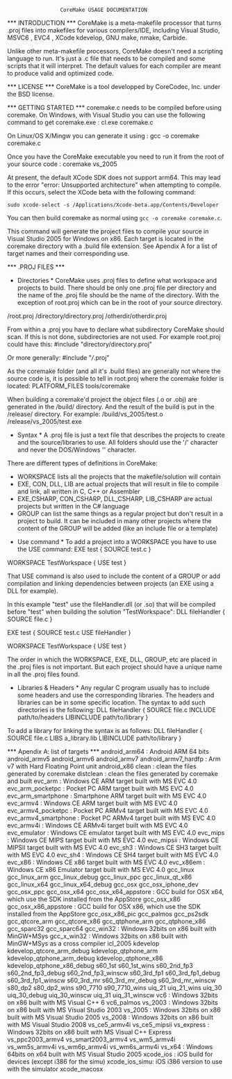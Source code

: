                      CoreMake USAGE DOCUMENTATION
                     
*** INTRODUCTION ***
CoreMake is a meta-makefile processor that turns .proj files into makefiles
for various compilers/IDE, including Visual Studio, MSVC6 , EVC4 , XCode
kdevelop, GNU make, nmake, Carbide.

Unlike other meta-makefile processors, CoreMake doesn't need a scripting
language to run. It's just a .c file that needs to be compiled and some
scripts that it will interpret. The default values for each compiler are meant
to produce valid and optimized code.


*** LICENSE ***
CoreMake is a tool developped by CoreCodec, Inc. under the BSD license.


*** GETTING STARTED ***
coremake.c needs to be compiled before using coremake. On Windows, with Visual
Studio you can use the following command to get coremake.exe :
  cl.exe coremake.c

On Linux/OS X/Mingw you can generate it using :
  gcc -o coremake coremake.c

Once you have the CoreMake executable you need to run it from the root of your
source code :
  coremake vs_2005

At present, the default XCode SDK does not support arm64.  This may lead to 
the error "error: Unsupported architecture" when attempting to compile.
If this occurs, select the XCode beta with the following command:

  `sudo xcode-select -s /Applications/Xcode-beta.app/Contents/Developer`
  
You can then build coremake as normal using `gcc -o coremake coremake.c`.

This command will generate the project files to compile your source in Visual
Studio 2005 for Windows on x86. Each target is located in the coremake directory
with a .build file extension. See Apendix A for a list of target names and
their corresponding use.


*** .PROJ FILES ***

 * Directories *
CoreMake uses .proj files to define what workspace and projects to build. There
should be only one .proj file per directory and the name of the .proj file should
be the name of the directory. With the exception of root.proj which can be in
the root of your source directory.

  <src root>/root.proj
  <src root>/directory/directory.proj
  <src root>/otherdir/otherdir.proj

From within a .proj you have to declare what subdirectory CoreMake should scan.
If this is not done, subdirectories are not used. For example root.proj could 
have this:
  #include "directory/directory.proj"

Or more generally:
  #include "*/*.proj"
  
As the coremake folder (and all it's .build files) are generally not where the
source code is, it is possible to tell in root.proj where the coremake folder
is located:
  PLATFORM_FILES tools/coremake

When building a coremake'd project the object files (.o or .obj) are generated
in the <root>/build/<target> directory. And the result of the build is put
in the <root>/release/<target> directory. For example:
  <root>/build/vs_2005/test.o
  <root>/release/vs_2005/test.exe


 * Syntax *
A .proj file is just a text file that describes the projects to create and the
source/libraries to use. All folders should use the '/' character and never
the DOS/Windows '\' character.

There are different types of definitions in CoreMake:
- WORKSPACE lists all the projects that the makefile/solution will contain
- EXE, CON, DLL, LIB are actual projects that will result in file to compile
  and link, all written in C, C++ or Assembler
- EXE_CSHARP, CON_CSHARP, DLL_CSHARP, LIB_CSHARP are actual projects but
  written in the C# language
- GROUP can list the same things as a regular project but don't result in
  a project to build. It can be included in many other projects where the
  content of the GROUP will be added (like an include file or a template)


 * Use command *
To add a project into a WORKSPACE you have to use the USE command:
  EXE test
  {
    SOURCE test.c
  }
  
  WORKSPACE TestWorkspace
  {
    USE test
  }

That USE command is also used to include the content of a GROUP or add compilation
and linking dependencies between projects (an EXE using a DLL for example).

In this example "test" use the fileHandler.dll (or .so) that will be compiled
before "test" when building the solution "TestWorkspace":
  DLL fileHandler
  {
    SOURCE file.c
  }
  
  EXE test
  {
    SOURCE test.c
    USE fileHandler
  }
  
  WORKSPACE TestWorkspace
  {
    USE test
  }
  
The order in which the WORKSPACE, EXE, DLL, GROUP, etc are placed in the .proj
files is not important. But each project should have a unique name in all the
.proj files found.


 * Libraries & Headers *
Any regular C program usually has to include some headers and use the 
corresponding libraries. The headers and libraries can be in some specific
location. The syntax to add such directories is the following:
  DLL fileHandler
  {
    SOURCE file.c
    INCLUDE path/to/headers
    LIBINCLUDE path/to/library
  }
  
To add a library for linking the syntax is as follows:
  DLL fileHandler
  {
    SOURCE file.c
    LIBS a_library.lib
    LIBINCLUDE path/to/library
  }


*** Apendix A: list of targets ***
android_arm64 : Android ARM 64 bits
android_armv5
android_armv6
android_armv7
android_armv7_hardfp : Arm v7 with Hard Floating Point unit
android_x86
clean : clean the files generated by coremake
distclean : clean the files generated by coremake and built
evc_arm :  Windows CE ARM target built with MS EVC 4.0
evc_arm_pocketpc :  Pocket PC ARM target built with MS EVC 4.0
evc_arm_smartphone :  Smartphone ARM target built with MS EVC 4.0
evc_armv4 :  Windows CE ARM target built with MS EVC 4.0
evc_armv4_pocketpc :  Pocket PC ARMv4 target built with MS EVC 4.0
evc_armv4_smartphone :  Pocket PC ARMv4 target built with MS EVC 4.0
evc_armv4i :  Windows CE ARMv4i target built with MS EVC 4.0
evc_emulator :  Windows CE emulator target built with MS EVC 4.0
evc_mips :  Windows CE MIPS target built with MS EVC 4.0
evc_mipsii :  Windows CE MIPSII target built with MS EVC 4.0
evc_sh3 :  Windows CE SH3 target built with MS EVC 4.0
evc_sh4 :  Windows CE SH4 target built with MS EVC 4.0
evc_x86 :  Windows CE x86 target built with MS EVC 4.0
evc_x86em :  Windows CE x86 Emulator target built with MS EVC 4.0
gcc_linux
gcc_linux_arm
gcc_linux_debug
gcc_linux_ppc
gcc_linux_qt_x86
gcc_linux_x64
gcc_linux_x64_debug
gcc_osx
gcc_osx_iphone_dev
gcc_osx_ppc
gcc_osx_x64
gcc_osx_x64_appstore : GCC build for OSX x64, which use the SDK installed from the AppStore
gcc_osx_x86
gcc_osx_x86_appstore : GCC build for OSX x86, which use the SDK installed from the AppStore
gcc_osx_x86_pic
gcc_palmos
gcc_ps2sdk
gcc_qtcore_arm
gcc_qtcore_x86
gcc_qtphone_arm
gcc_qtphone_x86
gcc_sparc32
gcc_sparc64
gcc_win32 : Windows 32bits on x86 built with MinGW+MSys
gcc_x_win32 : Windows 32bits on x86 built with MinGW+MSys as a cross compiler
icl_2005
kdevelop
kdevelop_qtcore_arm_debug
kdevelop_qtphone_arm
kdevelop_qtphone_arm_debug
kdevelop_qtphone_x86
kdevelop_qtphone_x86_debug
s60_1st
s60_1st_wins
s60_2nd_fp3
s60_2nd_fp3_debug
s60_2nd_fp3_winscw
s60_3rd_fp1
s60_3rd_fp1_debug
s60_3rd_fp1_winscw
s60_3rd_mr
s60_3rd_mr_debug
s60_3rd_mr_winscw
s80_dp2
s80_dp2_wins
s90_7710
s90_7710_wins
uiq_21
uiq_21_wins
uiq_30
uiq_30_debug
uiq_30_winscw
uiq_31
uiq_31_winscw
vc6 : Windows 32bits on x86 built with MS Visual C++ 6
vc6_palmos
vs_2003 : Windows 32bits on x86 built with MS Visual Studio 2003
vs_2005 : Windows 32bits on x86 built with MS Visual Studio 2005
vs_2008 : Windows 32bits on x86 built with MS Visual Studio 2008
vs_ce5_armv4i
vs_ce5_mipsii
vs_express : Windows 32bits on x86 built with MS Visual C++ Express
vs_ppc2003_armv4
vs_smart2003_armv4
vs_wm5_armv4i
vs_wm5s_armv4i
vs_wm6p_armv4i
vs_wm6s_armv4i
vs_x64 : Windows 64bits on x64 built with MS Visual Studio 2005
xcode_ios : iOS build for devices (except i386 for the simu)
xcode_ios_simu: iOS i386 version to use with the simulator
xcode_macosx
